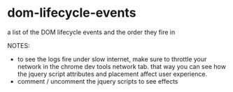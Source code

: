 # dom-lifecycle-events
a list of the DOM lifecycle events and the order they fire in


NOTES:

- to see the logs fire under slow internet, make sure to throttle your network in the chrome dev tools network tab.  that way you can see how the jquery script attributes and placement affect user experience.
- comment / uncomment the jquery scripts to see effects
